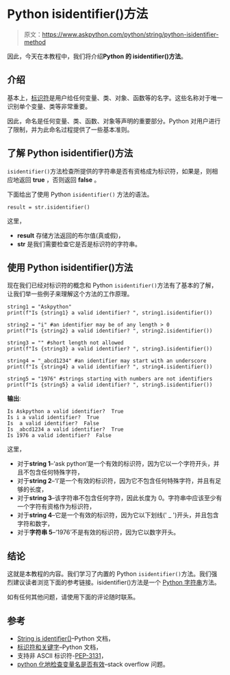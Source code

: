# Python isidentifier()方法

> 原文：<https://www.askpython.com/python/string/python-isidentifier-method>

因此，今天在本教程中，我们将介绍**Python 的 isidentifier()方法**。

## 介绍

基本上，[标识符](https://docs.python.org/3.1/reference/lexical_analysis.html#identifiers)是用户给任何变量、类、对象、函数等的名字。这些名称对于唯一识别单个变量、类等非常重要。

因此，命名是任何变量、类、函数、对象等声明的重要部分。Python 对用户进行了限制，并为此命名过程提供了一些基本准则。

## 了解 Python isidentifier()方法

`isidentifier()`方法检查所提供的字符串是否有资格成为标识符，如果是，则相应地返回 **true** ，否则返回 **false** 。

下面给出了使用 Python `isidentifier()` 方法的语法。

```
result = str.isidentifier()

```

这里，

*   **result** 存储方法返回的布尔值(真或假)，
*   **str** 是我们需要检查它是否是标识符的字符串。

## 使用 Python isidentifier()方法

现在我们已经对标识符的概念和 Python `isidentifier()`方法有了基本的了解，让我们举一些例子来理解这个方法的工作原理。

```
string1 = "Askpython"
print(f"Is {string1} a valid identifier? ", string1.isidentifier())

string2 = "i" #an identifier may be of any length > 0
print(f"Is {string2} a valid identifier? ", string2.isidentifier())

string3 = "" #short length not allowed
print(f"Is {string3} a valid identifier? ", string3.isidentifier())

string4 = "_abcd1234" #an identifier may start with an underscore
print(f"Is {string4} a valid identifier? ", string4.isidentifier())

string5 = "1976" #strings starting with numbers are not identifiers
print(f"Is {string5} a valid identifier? ", string5.isidentifier())

```

**输出**:

```
Is Askpython a valid identifier?  True
Is i a valid identifier?  True
Is  a valid identifier?  False
Is _abcd1234 a valid identifier?  True
Is 1976 a valid identifier?  False

```

这里，

*   对于**string 1**–‘ask python’是一个有效的标识符，因为它以一个字符开头，并且不包含任何特殊字符，
*   对于**string 2**–‘I’是一个有效的标识符，因为它不包含任何特殊字符，并且有足够的长度，
*   对于**string 3**–该字符串不包含任何字符，因此长度为 0。字符串中应该至少有一个字符有资格作为标识符，
*   对于**string 4**–它是一个有效的标识符，因为它以下划线(' _ ')开头，并且包含字符和数字，
*   对于**字符串 5**–‘1976’不是有效的标识符，因为它以数字开头。

## 结论

这就是本教程的内容。我们学习了内置的 Python `isidentifier()`方法。我们强烈建议读者浏览下面的参考链接。isidentifier()方法是一个 [Python 字符串](https://www.askpython.com/python/string)方法。

如有任何其他问题，请使用下面的评论随时联系。

## 参考

*   [String is identifier()](https://docs.python.org/3.3/library/stdtypes.html?highlight=isidentifier#str.isidentifier)–Python 文档，
*   [标识符和关键字](https://docs.python.org/3.1/reference/lexical_analysis.html#identifiers)–Python 文档，
*   支持非 ASCII 标识符-[PEP-3131](https://peps.python.org/pep-3131/)，
*   [python 化地检查变量名是否有效](https://stackoverflow.com/questions/36330860/pythonically-check-if-a-variable-name-is-valid)–stack overflow 问题。